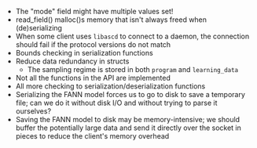 *   The "mode" field might have multiple values set!
*   read_field() malloc()s memory that isn't always freed
    when (de)serializing
*   When some client uses `libascd` to connect to a daemon, the
    connection should fail if the protocol versions do not match
*   Bounds checking in serialization functions
*   Reduce data redundancy in structs
    -   The sampling regime is stored in both `program` and
        `learning_data`
*   Not all the functions in the API are implemented
*   All more checking to serialization/deserialization functions
*   Serializing the FANN model forces us to go to disk to
    save a temporary file; can we do it without disk I/O
    and without trying to parse it ourselves?
*   Saving the FANN model to disk may be memory-intensive;
    we should buffer the potentially large data and send it
    directly over the socket in pieces to reduce the
    client's memory overhead
